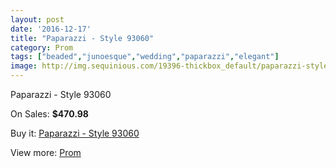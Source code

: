 ```yaml
---
layout: post
date: '2016-12-17'
title: "Paparazzi - Style 93060"
category: Prom
tags: ["beaded","junoesque","wedding","paparazzi","elegant"]
image: http://img.sequinious.com/19396-thickbox_default/paparazzi-style-93060.jpg
---
```

Paparazzi - Style 93060

On Sales: **$470.98**
<a href="https://www.sequinious.com/prom/8801-paparazzi-style-93060.html"><amp-img layout="responsive" width="600" height="600" src="//img.sequinious.com/19396-thickbox_default/paparazzi-style-93060.jpg" alt="Paparazzi - Style 93060 0" /></a>
<a href="https://www.sequinious.com/prom/8801-paparazzi-style-93060.html"><amp-img layout="responsive" width="600" height="600" src="//img.sequinious.com/19397-thickbox_default/paparazzi-style-93060.jpg" alt="Paparazzi - Style 93060 1" /></a>
<a href="https://www.sequinious.com/prom/8801-paparazzi-style-93060.html"><amp-img layout="responsive" width="600" height="600" src="//img.sequinious.com/19398-thickbox_default/paparazzi-style-93060.jpg" alt="Paparazzi - Style 93060 2" /></a>
<a href="https://www.sequinious.com/prom/8801-paparazzi-style-93060.html"><amp-img layout="responsive" width="600" height="600" src="//img.sequinious.com/19399-thickbox_default/paparazzi-style-93060.jpg" alt="Paparazzi - Style 93060 3" /></a>

Buy it: [Paparazzi - Style 93060](https://www.sequinious.com/prom/8801-paparazzi-style-93060.html "Paparazzi - Style 93060")

View more: [Prom](https://www.sequinious.com/7-prom "Prom")